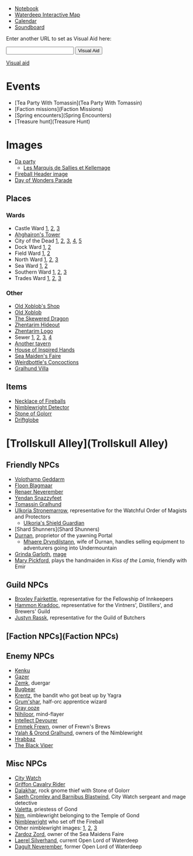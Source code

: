 <script type="module">
    import {init_links, init_visual_aid} from "/js/dragon_heist/gm_notes.js";
    init_links();
    init_visual_aid();
</script>

* [Notebook](Notebook)
* [Waterdeep Interactive Map](https://www.aidedd.org/atlas/index.php?map=W&l=1)
* [Calendar](/dragon_heist/calendar)
* [Soundboard](Soundboard)

Enter another URL to set as Visual Aid here:

<input type="text" id="custom_visual_aid_url"> <button id="custom_visual_aid_button">Visual Aid</button>

[Visual aid](/dragon_heist/visual_aid)

# Events 

* [Tea Party With Tomassin](Tea Party With Tomassin)
* [Faction missions](Faction Missions)
* [Spring encounters](Spring Encounters)
* [Treasure hunt](Treasure Hunt)

# Images

* [Da party](^dnd_party.png)
  * [Les Marquis de Sallies et Kellemage](^marquis_de_sallies.jpg)
* [Fireball Header image](^fireball_head_image.jpg)
* [Day of Wonders Parade](^day_of_wonders_parade.png)

## Places

### Wards

* Castle Ward [1](^castle_ward_1.jpg), [2](^castle_ward_2.jpg), [3](^castle_ward_3.jpg)
 * [Ahghairon's Tower](^ahghairons_tower.jpg)
* City of the Dead [1](^city_of_the_dead_1.jpg), [2](^city_of_the_dead_2.jpg), [3](^city_of_the_dead_3.jpg), [4](^city_of_the_dead_4.jpg), [5](^city_of_the_dead_5.jpg)
* Dock Ward [1](^dock_ward_1.jpg), [2](^dock_ward_2.jpg)
* Field Ward [1](^field_ward_1.jpg), [2](^field_ward_2.jpg)
* North Ward [1](^north_ward_1.png), [2](^north_ward_2.jpg), [3](^north_ward_3.jpg)
* Sea Ward [1](^sea_ward_1.jpg), [2](^sea_ward_2.jpg)
* Southern Ward [1](^southern_ward_1.jpg), [2](^southern_ward_2.jpg), [3](^southern_ward_3.jpg)
* Trades Ward [1](^trades_ward_1.png), [2](^trades_ward_2.jpg), [3](^trades_ward_3.png)

### Other

* [Old Xoblob's Shop](^old_xoblobs_shop.jpg)
* [Old Xoblob](^old_xoblob.jpg)
* [The Skewered Dragon](^skewered_dragon.jpg)
* [Zhentarim Hideout](^zhentarim_hideout.jpg)
* [Zhentarim Logo](^zhentarim_logo.png)
* Sewer [1](^sewer_1.jpg), [2](^sewer_2.jpg), [3](^sewer_3.jpg), [4](^sewer_4.jpg)
* [Another tavern](^another_tavern.jpg)
* [House of Inspired Hands](^house_of_inspired_hands.jpg)
* [Sea Maiden's Faire](^sea_maidens_faire.jpg)
* [Weirdbottle's Concoctions](^weirdbottles_concoctions.jpg)
* [Gralhund Villa](^gralhund_villa.jpg)

## Items

* [Necklace of Fireballs](^necklace_of_fireballs.jpg)
* [Nimblewright Detector](^nimblewright_detector.png)
* [Stone of Golorr](^stone_of_golorr.jpg)
* [Driftglobe](^https://www.aidedd.org/dnd/images-om/driftglobe.jpg)

# [Trollskull Alley](Trollskull Alley)

## Friendly NPCs

* [Volothamp Geddarm](^volothamp_geddarm.jpg)
* [Floon Blagmaar](^floon_blagmaar.jpg)
* [Renaer Neverember](^renaer_neverember.jpg)
* [Yendan Snazzyfeet](^yendan_snazzyfeet.jpg)
* [Tomassin Gralhund](^tomassin_gralhund.jpg)
* [Ulkoria Stronemarrow](^ulkoria_stronemarrow.jpg), representative for the Watchful Order of Magists and Protectors
  * [Ulkoria's Shield Guardian](^shield_guardian.jpeg)
* [Shard Shunners](Shard Shunners)
* [Durnan](^durnan.jpg), proprietor of the yawning Portal
  * [Mhaere Dryndilstann](^mhaere_dryndilstann.jpg), wife of Durnan, handles selling equipment to adventurers going into Undermountain
* [Grinda Garloth](^Grinda_garloth_and_apparatus.jpg), [mage](/dnd/monster/mage)
* [Mary Pickford](^mary_pickford.jpg), plays the handmaiden in *Kiss of the Lamia*, friendly with Emir

## Guild NPCs

* [Broxley Fairkettle](^broxley_fairkettle.jpg), representative for the Fellowship of Innkeepers
* [Hammon Kraddoc](^hammon_kraddoc.jpg), representative for the Vintners', Distillers', and Brewers' Guild
* [Justyn Rassk](^justyn_rassk.jpg), representative for the Guild of Butchers

## [Faction NPCs](Faction NPCs)

## Enemy NPCs
* [Kenku](^kenku.jpg)
* [Gazer](^gazer.jpg)
* [Zemk](^zemk.jpg), duergar
* [Bugbear](^bugbear.jpg)
* [Krentz](^krentz.jpg), the bandit who got beat up by Yagra
* [Grum'shar](^grumshar.png), half-orc apprentice wizard
* [Gray ooze](^gray_ooze.jpg)
* [Nihiloor](^nihiloor.png), mind-flayer
* [Intellect Devourer](^intellect_devourer.jpg)
* [Emmek Frewn](^emmek_frewn.jpg), owner of Frewn's Brews
* [Yalah & Orond Gralhund](^yalah_orond_gralhund.png), owners of the Nimblewright
* [Hrabbaz](^hrabbaz.png)
* [The Black Viper](^the_black_viper.jpg)

## Misc NPCs

* [City Watch](^city_watch_1.png)
* [Griffon Cavalry Rider](^griffon_cavalry_rider.jpg)
* [Dalakhar](^dalakhar.png), rock gnome thief with Stone of Golorr
* [Saeth Cromley and Barnibus Blastwind](^saeth_cromley_and_barnibus_blastwind.jpg), City Watch sergeant and mage detective
* [Valetta](^valetta.png), priestess of Gond
* [Nim](^nim.jpg), nimblewright belonging to the Temple of Gond
* [Nimblewright](^nimblewright.png) who set off the Fireball
* Other nimblewright images: [1](^other_nimblewright_1.jpg), [2](^other_nimblewright_2.jpg), [3](^other_nimblewright_3.jpg)
* [Zardoz Zord](^zardoz_zord.jpg), owner of the Sea Maidens Faire
* [Laerel Silverhand](^laeral_silverhand.jpg), current Open Lord of Waterdeep
* [Dagult Neverember](^dagult_neverember.jpg), former Open Lord of Waterdeep
